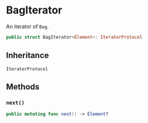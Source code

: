# BagIterator

An iterator of `Bag`.

``` swift
public struct BagIterator<Element>: IteratorProtocol 
```

## Inheritance

`IteratorProtocol`

## Methods

### `next()`

``` swift
public mutating func next() -> Element? 
```
